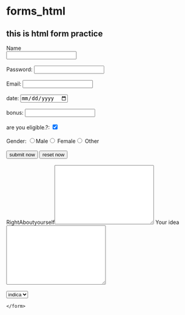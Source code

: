 # forms_html
<!DOCTYPE html>
<html lang="en">
<head>
    <meta charset="UTF-8">
    <meta http-equiv="X-UA-Compatible" content="IE=edge">
    <meta name="viewport" content="width=device-width, initial-scale=1.0">
    <title>Form</title>
</head>
<body>
    <h2>this is html form practice</h2>
    <form action="backend.php">
        <label for="name">Name</label>
        <div>
            <input type="text" name="myname" id="name">
        </div>
        <br>
        <div>
            Password: <input type="password" name="mypassword">
        </div>
        <br>
        <div>
            Email: <input type="email" name="myemail">
        </div>
        <br>
        <div>
            date: <input type="date" name="myname">
        </div>
        <br>
        <div>
            bonus: <input type="number" name="mybonus" id="">
        </div>
        <br>
        <div>
            are you eligible.?: <input type="checkbox" name="myeligiblity" checked required>
        </div>
        <br>
        <div>
            Gender: <input type="radio" name="mygenter" id="">Male<input type="radio" name="mygenter" id="">
            Female<input type="radio" name="mygenter" id="">
            Other
        </div>
        <br>
        <div>
            <input type="submit" value="submit now">
            <input type="reset" value="reset now">
        </div>
        <br>
        <div>
            RightAboutyourself<textarea name="mytextarea" id="" cols="30" rows="10"></textarea>
            Your idea<textarea name="mytextarea" id="" cols="30" rows="10"></textarea>
        </div>
        <br>
        <div>
            <select name="mycar" id="car">
                <option value="ind">indica</option>
                <option value="swf">swift</option>
            </select>
        </div>
        
    </form>


</body>
</html>
